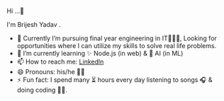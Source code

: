 Hi ...👋

I'm Brijesh Yadav .
- 🔭 Currently  I’m pursuing final year engineering in IT🧑🏽‍💻, Looking for  opportunities where I can utilize my  skills to solve real life problems.
- 🌱 I’m currently learning  ✨ Node.js  (in web) & 🤖 AI (in ML) 
- 📫 How to reach me: [Linkedln](www.linkedin.com/in/brijesh-yadav-001st)
- 😄 Pronouns: his/he 🧔‍♂️ 
- ⚡ Fun fact:  I spend many ⏳ hours every day listening to songs 🎧 & doing coding 👨‍💻.
